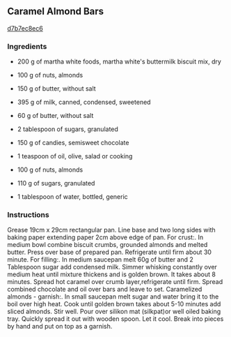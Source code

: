 ## Caramel Almond Bars

[d7b7ec8ec6](http://www.food.com/recipe/caramel-almond-bars-248935)

### Ingredients

 - 200 g of martha white foods, martha white's buttermilk biscuit mix, dry

 - 100 g of nuts, almonds

 - 150 g of butter, without salt

 - 395 g of milk, canned, condensed, sweetened

 - 60 g of butter, without salt

 - 2 tablespoon of sugars, granulated

 - 150 g of candies, semisweet chocolate

 - 1 teaspoon of oil, olive, salad or cooking

 - 100 g of nuts, almonds

 - 110 g of sugars, granulated

 - 1 tablespoon of water, bottled, generic

### Instructions

Grease 19cm x 29cm rectangular pan. Line base and two long sides with baking paper extending paper 2cm above edge of pan. For crust:. In medium bowl combine biscuit crumbs, grounded almonds and melted butter. Press over base of prepared pan. Refrigerate until firm about 30 minute. For filling:. In medium saucepan melt 60g of butter and 2 Tablespoon sugar add condensed milk. Simmer whisking constantly over medium heat until mixture thickens and is golden brown. It takes about 8 minutes. Spread hot caramel over crumb layer,refrigerate until firm. Spread combined chocolate and oil over bars and leave to set. Caramelized almonds - garnish:. In small saucepan melt sugar and water bring it to the boil over high heat. Cook until golden brown takes about 5-10 minutes add sliced almonds. Stir well. Pour over silikon mat (silkpat)or well oiled baking tray. Quickly spread it out with wooden spoon. Let it cool. Break into pieces by hand and put on top as a garnish.